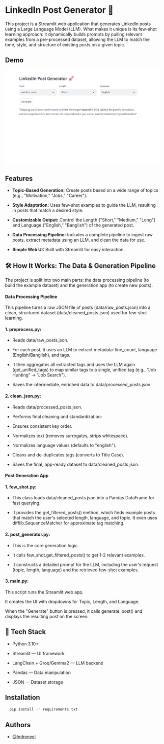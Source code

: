 
# LinkedIn Post Generator 🚀
This project is a Streamlit web application that generates LinkedIn posts using a Large Language Model (LLM). What makes it unique is its few-shot learning approach: it dynamically builds prompts by pulling relevant examples from a pre-processed dataset, allowing the LLM to match the tone, style, and structure of existing posts on a given topic.



## Demo
![app-screenshot](https://github.com/Indroneel-roy/generative-ai-projects/blob/main/GenLinkAI/git.png)


## Features
* **Topic-Based Generation:** Create posts based on a wide range of topics (e.g., "Motivation," "Jobs," "Career").

* **Style Adaptation:** Uses few-shot examples to guide the LLM, resulting in posts that match a desired style.

* **Customizable Output:** Control the Length ("Short," "Medium," "Long") and Language ("English," "Banglish") of the generated post.

* **Data Processing Pipeline:** Includes a complete pipeline to ingest raw posts, extract metadata using an LLM, and clean the data for use.

* **Simple Web UI:** Built with Streamlit for easy interaction.

## 🛠️ How It Works: The Data & Generation Pipeline
The project is split into two main parts: the data processing pipeline (to build the example dataset) and the generation app (to create new posts).

#### Data Processing Pipeline
This pipeline turns a raw JSON file of posts (data/raw_posts.json) into a clean, structured dataset (data/cleaned_posts.json) used for few-shot learning.

#### 1. preprocess.py:

* Reads data/raw_posts.json.

* For each post, it uses an LLM to extract metadata: line_count, language (English/Banglish), and tags.

* It then aggregates all extracted tags and uses the LLM again (get_unified_tags) to map similar tags to a single, unified tag (e.g., "Job Hunting" -> "Job Search").

* Saves the intermediate, enriched data to data/processed_posts.json.

#### 2. clean_json.py:

* Reads data/processed_posts.json.

* Performs final cleaning and standardization:

* Ensures consistent key order.

* Normalizes text (removes surrogates, strips whitespace).

* Normalizes language values (defaults to "english").

* Cleans and de-duplicates tags (converts to Title Case).

* Saves the final, app-ready dataset to data/cleaned_posts.json.

#### Post Generation App
#### 1. few_shot.py:

* This class loads data/cleaned_posts.json into a Pandas DataFrame for fast querying.

* It provides the get_filtered_posts() method, which finds example posts that match the user's selected length, language, and topic. It even uses difflib.SequenceMatcher for approximate tag matching.

#### 2. post_generator.py:

* This is the core generation logic.

* It calls few_shot.get_filtered_posts() to get 1-2 relevant examples.

* It constructs a detailed prompt for the LLM, including the user's request (topic, length, language) and the retrieved few-shot examples.

#### 3. main.py:

This script runs the Streamlit web app.

It creates the UI with dropdowns for Topic, Length, and Language.

When the "Generate" button is pressed, it calls generate_post() and displays the resulting post on the screen.

## 🧰 Tech Stack

* Python 3.10+

* Streamlit — UI framework

* LangChain + Groq/Gemma2 — LLM backend

* Pandas — Data manipulation

* JSON — Dataset storage

## Installation



```bash
  pip install -r requirements.txt

```

    
## Authors

- [@Indroneel](https://github.com/Indroneel-roy)






